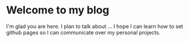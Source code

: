 # Welcome to my blog

I'm glad you are here. I plan to talk about ...
I hope I can learn how to set github pages so I can communicate over my personal projects.
